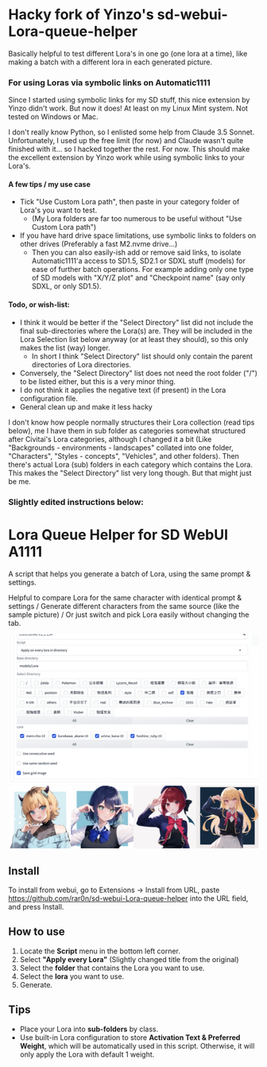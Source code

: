 # Hacky fork of Yinzo's sd-webui-Lora-queue-helper

Basically helpful to test different Lora's in one go (one lora at a time), like making a batch with a different lora in each generated picture.

### For using Loras via symbolic links on Automatic1111

Since I started using symbolic links for my SD stuff, this nice extension by Yinzo didn't work. But now it does! At least on my Linux Mint system. Not tested on Windows or Mac.

I don't really know Python, so I enlisted some help from Claude 3.5 Sonnet.
Unfortunately, I used up the free limit (for now) and Claude wasn't quite finished with it... so I hacked together the rest. For now.
This should make the excellent extension by Yinzo work while using symbolic links to your Lora's.

#### A few tips / my use case
 + Tick "Use Custom Lora path", then paste in your category folder of Lora's you want to test.
    + (My Lora folders are far too numerous to be useful without "Use Custom Lora path")
 + If you have hard drive space limitations, use symbolic links to folders on other drives (Preferably a fast M2.nvme drive...)
   + Then you can also easily-ish add or remove said links, to isolate Automatic1111'a access to SD1.5, SD2.1 or SDXL stuff (models) for ease of further batch operations. For example adding only one type of SD models with "X/Y/Z plot" and "Checkpoint name" (say only SDXL, or only SD1.5).

#### Todo, or wish-list:

- I think it would be better if the "Select Directory" list did not include the final sub-directories where the Lora(s) are. They will be included in the Lora Selection list below anyway (or at least they should), so this only makes the list (way) longer.
  + In short I think "Select Directory" list should only contain the parent directories of Lora directories.
- Conversely, the "Select Directory" list does not need the root folder ("/") to be listed either, but this is a very minor thing.
- I do not think it applies the negative text (if present) in the Lora configuration file.
- General clean up and make it less hacky

I don't know how people normally structures their Lora collection (read tips below), me I have them in sub folder as categories somewhat structured after Civitai's Lora categories, although I changed it a bit (Like "Backgrounds - environments - landscapes" collated into one folder, "Characters", "Styles - concepts", "Vehicles", and other folders). Then there's actual Lora (sub) folders in each category which contains the Lora. This makes the "Select Directory" list very long though.  But that might just be me.

### Slightly edited instructions below:

# Lora Queue Helper for SD WebUI A1111

A script that helps you generate a batch of Lora, using the same prompt & settings.

Helpful to compare Lora for the same character with identical prompt & settings / Generate different characters from the same source (like the sample picture) / Or just switch and pick Lora easily without changing the tab.


![](https://raw.githubusercontent.com/Yinzo/sd-webui-Lora-queue-helper/main/docs/ui.png)
![](https://raw.githubusercontent.com/Yinzo/sd-webui-Lora-queue-helper/main/docs/output_sample.png)

## Install
To install from webui, go to Extensions -> Install from URL, paste https://github.com/rar0n/sd-webui-Lora-queue-helper into the URL field, and press Install.

## How to use
1. Locate the **Script** menu in the bottom left corner.
2. Select **"Apply every Lora"** (Slightly changed title from the original)
3. Select the **folder** that contains the Lora you want to use.
4. Select the **lora** you want to use.
5. Generate.

## Tips
+ Place your Lora into **sub-folders** by class.
+ Use built-in Lora configuration to store **Activation Text & Preferred Weight**, which will be automatically used in this script. Otherwise, it will only apply the Lora with default 1 weight.
